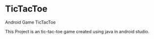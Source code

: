 # TicTacToe
Android Game TicTacToe


This Project is an tic-tac-toe game created using java in android studio.

